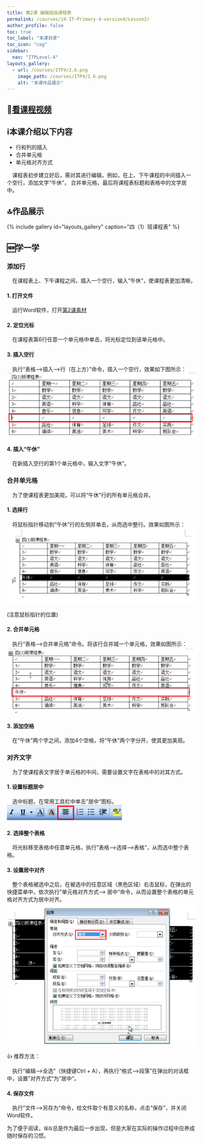 ```yaml
---
title: 第2课 编辑班级课程表
permalink: /courses/14-IT-Primary-4-version4/Lesson2/
author_profile: false
toc: true
toc_label: "本课目录"
toc_icon: "cog"
sidebar:
  nav: "ITPLevel-4"
layouts_gallery:
  - url: /courses/ITP4/2.6.png
    image_path: /courses/ITP4/2.6.png
    alt: "本课作品展示"
---
```

##  :cinema:[看课程视频](http://study.163.com)
##  :information_source:本课介绍以下内容
- 行和列的插入
- 合并单元格
- 单元格对齐方式

`  `课程表初步建立好后，需对其进行编辑，例如，在上、下午课程的中间插入一个空行，添加文字“午休”，
合并单元格，最后将课程表标题和表格中的文字居中。

##  :top:作品展示
{% include gallery id="layouts_gallery" caption="四（1）班课程表" %}
##  :new:学一学
### 添加行
`  `在课程表上、下午课程之间，插入一个空行，输入“午休”，使课程表更加清晰。
#### 1. 打开文件

`  `运行Word软件，打开[第2课素材](第2课-素材.doc)

#### 2. 定位光标

`  `在课程表第6行任意一个单元格中单击，将光标定位到该单元格中。

#### 3. 插入空行

`  `执行“表格——>插入——>行（在上方）”命令，插入一个空行，效果如下图所示：
![](/courses/ITP4/2.1.png)

#### 4. 插入“午休”

`  `在新插入空行的第1个单元格中，输入文字“午休”。
### 合并单元格
`  `为了使课程表更加美观，可以将“午休”行的所有单元格合并。

#### 1. 选择行

`  `将鼠标指针移动到“午休”行的左侧并单击，从而选中整行。效果如图所示：
![](/courses/ITP4/2.2.png)

(注意鼠标指针的位置)

#### 2. 合并单元格

`  `执行“表格——>合并单元格”命令。将该行合并城一个单元格，效果如图所示：
![](/courses/ITP4/2.3.png)

#### 3. 添加空格

`  `在“午休”两个字之间，添加4个空格，将“午休”两个字分开，使其更加美观。

### 对齐文字
`  `为了使课程表文字居于单元格的中间，需要设置文字在表格中的对其方式。
#### 1. 设置标题居中

`  `选中标题，在常用工具栏中单击”居中“图标。![](/courses/ITP4/2.4.png)

#### 2. 选择整个表格

`  `将光标移至表格中任意单元格，执行”表格——>选择——>表格“，从而选中整个表格。

#### 3. 设置居中对齐

`  `整个表格被选中之后，在被选中的任意区域（黑色区域）右击鼠标，在弹出的快捷菜单中，依次执行”单元格对齐方式——>
居中“命令，从而设置整个表格的单元格对齐方式为居中对齐。
![](/courses/ITP4/2.5.png)

:+1: 推荐方法：

`  `执行“编辑——>全选”（快捷键Ctrl + A），再执行“格式——>段落”在弹出的对话框中，设置”对齐方式“为”居中“。

#### 4. 保存文件

`  `执行”文件——>另存为“命令，给文件取个有意义的名称，点击”保存“，并关闭Word软件。

为了便于阅读，`保存`总是作为最后一步出现，但是大家在实际的操作过程中应养成随时保存的习惯。





